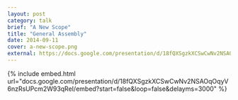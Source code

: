 ```yaml
---
layout: post
category: talk
brief: "A New Scope"
title: "General Assembly"
date: 2014-09-11
cover: a-new-scope.png
external: https://docs.google.com/presentation/d/18fQXSgzkXCSwCwNv2NSAOqOqyV6nzRsUPcm2W93qReI/pub?start=false&loop=false&delayms=3000
---
```


{% include embed.html url="docs.google.com/presentation/d/18fQXSgzkXCSwCwNv2NSAOqOqyV6nzRsUPcm2W93qReI/embed?start=false&loop=false&delayms=3000" %}
